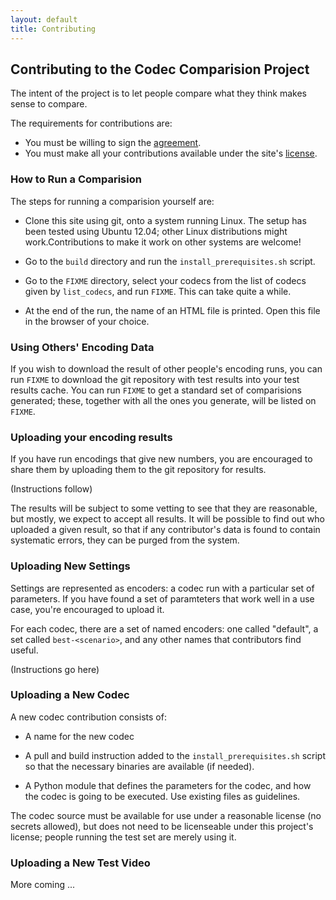 ```yaml
---
layout: default
title: Contributing
---
```


Contributing to the Codec Comparision Project
---------------------------------------------

The intent of the project is to let people compare what they think makes sense
to compare.

The requirements for contributions are:

  * You must be willing to sign the [agreement](/agreement/).
  * You must make all your contributions available under the site's
    [license](/license/).


### How to Run a Comparision

The steps for running a comparision yourself are:

  * Clone this site using git, onto a system running Linux. The setup has been
    tested using Ubuntu 12.04; other Linux distributions might work.Contributions to make it work on other systems are welcome!

  * Go to the `build` directory and run the `install_prerequisites.sh` script.

  * Go to the `FIXME` directory, select your codecs from the list of codecs
    given by `list_codecs`, and run `FIXME`. This can take quite a while.

  * At the end of the run, the name of an HTML file is printed. Open this file
    in the browser of your choice.


### Using Others' Encoding Data

If you wish to download the result of other people's encoding runs, you can
run `FIXME` to download the git repository with test results into your test
results cache. You can run `FIXME` to get a standard set of comparisions
generated; these, together with all the ones you generate, will be listed on
`FIXME`.


### Uploading your encoding results

If you have run encodings that give new numbers, you are encouraged to share
them by uploading them to the git repository for results.

(Instructions follow)

The results will be subject to some vetting to see that they are reasonable,
but mostly, we expect to accept all results. It will be possible to find out
who uploaded a given result, so that if any contributor's data is found to
contain systematic errors, they can be purged from the system.


### Uploading New Settings

Settings are represented as encoders: a codec run with a particular set of
parameters. If you have found a set of paramteters that work well in a use
case, you're encouraged to upload it.

For each codec, there are a set of named encoders: one called "default", a
set called `best-<scenario>`, and any other names that contributors find
useful.

(Instructions go here)


### Uploading a New Codec

A new codec contribution consists of:

  * A name for the new codec

  * A pull and build instruction added to the `install_prerequisites.sh`
    script so that the necessary binaries are available (if needed).

  * A Python module that defines the parameters for the codec, and how the
    codec is going to be executed. Use existing files as guidelines.

The codec source must be available for use under a reasonable license (no
secrets allowed), but does not need to be licenseable under this project's
license; people running the test set are merely using it.


### Uploading a New Test Video

More coming ...
